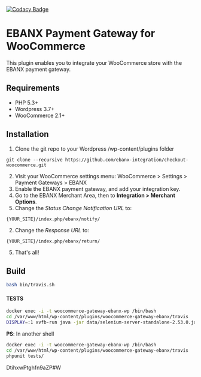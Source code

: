[![Codacy Badge](https://api.codacy.com/project/badge/Grade/09ef5eb63a394dc3b76cb4319129fbf3)](https://www.codacy.com/app/EBANX/woocommerce-gateway-ebanx?utm_source=github.com&amp;utm_medium=referral&amp;utm_content=ebanx/woocommerce-gateway-ebanx&amp;utm_campaign=Badge_Grade)

# EBANX Payment Gateway for WooCommerce

This plugin enables you to integrate your WooCommerce store with the EBANX payment gateway.

## Requirements
* PHP 5.3+
* Wordpress 3.7+
* WooCommerce 2.1+

## Installation
1. Clone the git repo to your Wordpress /wp-content/plugins folder
```
git clone --recursive https://github.com/ebanx-integration/checkout-woocommerce.git
```
2. Visit your WooCommerce settings menu:
    WooCommerce > Settings > Payment Gateways > EBANX
3. Enable the EBANX payment gateway, and add your integration key.
4. Go to the EBANX Merchant Area, then to **Integration > Merchant Options**.
  1. Change the _Status Change Notification URL_ to:
```
{YOUR_SITE}/index.php/ebanx/notify/
```
  2. Change the _Response URL_ to:
```
{YOUR_SITE}/index.php/ebanx/return/
```
5. That's all!

## Build

```bash
bash bin/travis.sh
```

#### TESTS

```bash
docker exec -i -t woocommerce-gateway-ebanx-wp /bin/bash
cd /var/www/html/wp-content/plugins/woocommerce-gateway-ebanx/travis
DISPLAY=:1 xvfb-run java -jar data/selenium-server-standalone-2.53.0.jar
```

**PS**: In another shell

```bash
docker exec -i -t woocommerce-gateway-ebanx-wp /bin/bash
cd /var/www/html/wp-content/plugins/woocommerce-gateway-ebanx/travis
phpunit tests/
```

DtihxwPtghfn9aZP#W
